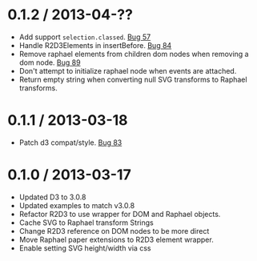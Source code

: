 0.1.2 / 2013-04-??
==================

  * Add support ```selection.classed```.  [Bug 57](https://github.com/mhemesath/r2d3/issues/57)
  * Handle R2D3Elements in insertBefore. [Bug 84](https://github.com/mhemesath/r2d3/issues/84)
  * Remove raphael elements from children dom nodes when removing a dom node. [Bug 89](https://github.com/mhemesath/r2d3/issues/89)
  * Don't attempt to initialize raphael node when events are attached.
  * Return empty string when converting null SVG transforms to Raphael transforms.

0.1.1 / 2013-03-18
==================

  * Patch d3 compat/style. [Bug 83](https://github.com/mhemesath/r2d3/issues/83)

0.1.0 / 2013-03-17
==================

  * Updated D3 to 3.0.8
  * Updated examples to match v3.0.8
  * Refactor R2D3 to use wrapper for DOM and Raphael objects.
  * Cache SVG to Raphael transform Strings
  * Change R2D3 reference on DOM nodes to be more direct
  * Move Raphael paper extensions to R2D3 element wrapper.
  * Enable setting SVG height/width via css